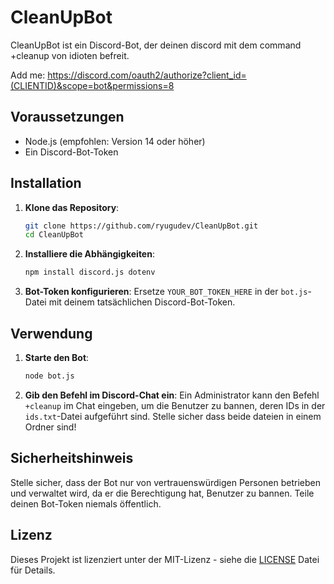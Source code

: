 # CleanUpBot

CleanUpBot ist ein Discord-Bot, der deinen discord mit dem command +cleanup von idioten befreit.

Add me: https://discord.com/oauth2/authorize?client_id=(CLIENTID)&scope=bot&permissions=8

## Voraussetzungen

- Node.js (empfohlen: Version 14 oder höher)
- Ein Discord-Bot-Token

## Installation

1. **Klone das Repository**:
   ```bash
   git clone https://github.com/ryugudev/CleanUpBot.git
   cd CleanUpBot
   ```

2. **Installiere die Abhängigkeiten**:
   ```bash
   npm install discord.js dotenv
   ```

3. **Bot-Token konfigurieren**:
   Ersetze `YOUR_BOT_TOKEN_HERE` in der `bot.js`-Datei mit deinem tatsächlichen Discord-Bot-Token.

## Verwendung

1. **Starte den Bot**:
   ```bash
   node bot.js
   ```

2. **Gib den Befehl im Discord-Chat ein**:
   Ein Administrator kann den Befehl `+cleanup` im Chat eingeben, um die Benutzer zu bannen, deren IDs in der `ids.txt`-Datei aufgeführt sind. Stelle sicher dass beide dateien in einem Ordner sind!


## Sicherheitshinweis

Stelle sicher, dass der Bot nur von vertrauenswürdigen Personen betrieben und verwaltet wird, da er die Berechtigung hat, Benutzer zu bannen. Teile deinen Bot-Token niemals öffentlich.

## Lizenz

Dieses Projekt ist lizenziert unter der MIT-Lizenz - siehe die [LICENSE](LICENSE) Datei für Details.
